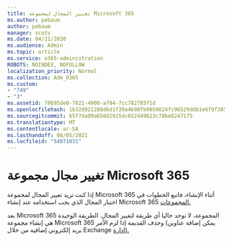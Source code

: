 ```yaml
---
title: تغيير المجال لمجموعة Microsoft 365
ms.author: pebaum
author: pebaum
manager: scotv
ms.date: 04/21/2020
ms.audience: Admin
ms.topic: article
ms.service: o365-administration
ROBOTS: NOINDEX, NOFOLLOW
localization_priority: Normal
ms.collection: Adm_O365
ms.custom:
- "749"
- "3"
ms.assetid: 78695de0-7021-4900-a784-7cc782785f1d
ms.openlocfilehash: 1b32d921288d6d1f39a4b98fb0050624fc96529ddb1e6f9f385687187c729ae6
ms.sourcegitcommit: b5f7da89a650d2915dc652449623c78be6247175
ms.translationtype: MT
ms.contentlocale: ar-SA
ms.lasthandoff: 08/05/2021
ms.locfileid: "54071031"
---
```

# <a name="change-the-domain-for-microsoft-365-group"></a>تغيير مجال مجموعة Microsoft 365

إذا كنت تريد تغيير المجال لمجموعة Microsoft 365 أثناء الإنشاء، فاتبع الخطوات في اختيار المجال الذي يجب استخدامه عند إنشاء Microsoft 365 [المجموعات.](https://docs.microsoft.com/microsoft-365/admin/create-groups/choose-domain-to-create-groups)
  
بعد Microsoft 365 المجموعة، لا توجد حاليا أي طريقة لتغيير المجال. الطريقة الوحيدة هي إنشاء مجموعة Microsoft 365 وحذف القديمة إذا لزم الأمر (يمكن إضافة عناوين بريد إلكتروني إضافية من خلال Exchange [إدارة).](https://outlook.office365.com/ecp.aspx)